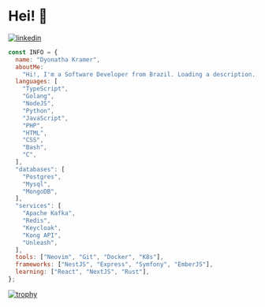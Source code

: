 # Hei! 👋

<p>
<!--   <a href="https://slydragonn.site">
    <img alt="slydragonn portfolio" title="My Portfolio" src="https://custom-icon-badges.demolab.com/badge/my--website-white.svg?logo=sly-portfolio"/>
  </a> -->
   <a href="https://www.linkedin.com/in/dyonatha-kramer-053078111/">
    <img alt="linkedin" title="Linkedin" src="https://custom-icon-badges.demolab.com/badge/dyonatha-blue.svg?logo=linkedin"/>
  </a>
<!--   <a href="https://www.youtube.com/@slydragonn">
    <img alt="youtube channel" title="Youtube" src="https://custom-icon-badges.demolab.com/badge/@slydragonn-red.svg?logo=slyyoutube&logoColor=white"/>
  </a>
  <a href="https://dev.to/slydragonn">
    <img alt="dev community" title="DEV" src="https://custom-icon-badges.demolab.com/badge/slydragonn-black.svg?logo=devdotto"/>
  </a> -->
</p>

```js
const INFO = {
  name: "Dyonatha Kramer",
  aboutMe:
    "Hi!, I'm a Software Developer from Brazil. Loading a description...",
  languages: [
    "TypeScript",
    "Golang",
    "NodeJS",
    "Python",
    "JavaScript",
    "PHP",
    "HTML",
    "CSS",
    "Bash",
    "C",
  ],
  "databases": [
    "Postgres",
    "Mysql",
    "MongoDB",
  ],
  "services": [
    "Apache Kafka",
    "Redis",
    "Keycloak",
    "Kong API",
    "Unleash",
  ],
  tools: ["Neovim", "Git", "Docker", "K8s"],
  frameworks: ["NestJS", "Express", "Symfony", "EmberJS"],
  learning: ["React", "NextJS", "Rust"],
};
```

[![trophy](https://github-profile-trophy.vercel.app/?username=expoure&theme=juicyfresh&title=Repositories,Stars,Commits,Followers,PullRequest,MultipleLang&margin-w=20)](https://github.com/ryo-ma/github-profile-trophy)


<!-- ## 📚 Blog

- [How to Create a GitHub Profile Readme with GitHub Actions, Profile Trophy, and Custom Icons Badges](https://dev.to/slydragonn/how-to-create-a-github-profile-readme-with-github-actions-profile-trophy-and-custom-icons-badges-5h6j)
- [How to Set up Neovim for Windows and Linux with Lua and Packer](https://dev.to/slydragonn/how-to-set-up-neovim-for-windows-and-linux-with-lua-and-packer-2391)
- [El uso del operador ternario vs if & else](https://www.linkedin.com/pulse/el-uso-del-operador-ternario-vs-else-alejandro-londo%C3%B1o-gomez/)
- [Mis características preferidas de JavaScript](https://www.linkedin.com/pulse/mis-caracter%C3%ADsticas-preferidas-de-javascript-alejandro-londo%C3%B1o-gomez/) -->
